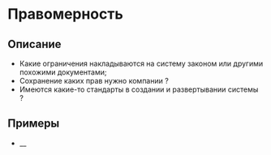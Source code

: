 
# Правомерность
## Описание
- Какие ограничения накладываются на систему законом или другими похожими документами;
- Сохранение каких прав нужно компании ?
- Имеются какие-то стандарты в создании и развертывании системы ?
## Примеры
- __